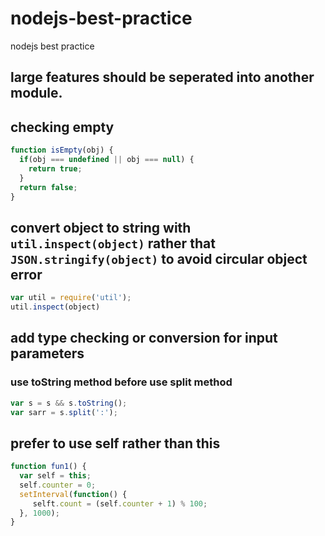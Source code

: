 # nodejs-best-practice
nodejs best practice

## large features should be seperated into another module.
## checking empty
```javascript
function isEmpty(obj) {
  if(obj === undefined || obj === null) {
    return true;
  }
  return false;
}
```
## convert object to string with `util.inspect(object)` rather that `JSON.stringify(object)` to avoid circular object error
```javascript
var util = require('util');
util.inspect(object)
```
## add type checking or conversion for input parameters
### use toString method before use split method
```javascript
var s = s && s.toString();
var sarr = s.split(':');
```

## prefer to use self rather than this
```javascript
function fun1() {
  var self = this;
  self.counter = 0;
  setInterval(function() {
     selft.count = (self.counter + 1) % 100;
  }, 1000);
}
```

